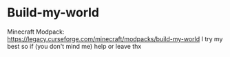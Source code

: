 # Build-my-world
 Minecraft Modpack: https://legacy.curseforge.com/minecraft/modpacks/build-my-world
 I try my best so
 if (you don't mind me)
  help
 or
  leave thx
